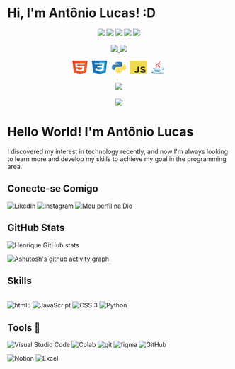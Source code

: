 # Hi, I'm Antônio Lucas! :D

<div align="center">
  <img src="https://img.shields.io/badge/twitter-%231DA1F2.svg?&style=for-the-badge&logo=twitter&logoColor=white" />
  <img src="https://img.shields.io/badge/medium-%2312100E.svg?&style=for-the-badge&logo=medium&logoColor=white" />
  <img src="https://img.shields.io/badge/linkedin-%230077B5.svg?&style=for-the-badge&logo=linkedin&logoColor=white" />
  <img src="https://img.shields.io/badge/instagram-%23E4405F.svg?&style=for-the-badge&logo=instagram&logoColor=white" />
  <img src="https://img.shields.io/badge/facebook-%231877F2.svg?&style=for-the-badge&logo=facebook&logoColor=white" />
</div>

<br />

<div align="center">
  <a href="https://github.com/UmJovemProgramador">
    <img height="180em" src="https://github-readme-stats.vercel.app/api/top-langs/?username=UmJovemProgramador&layout=compact&langs_count=7&theme=dark"/>
    <img height="180em" src="https://github-readme-stats.vercel.app/api?username=UmJovemProgramador&show_icons=true&theme=dark" />
  </a>
</div>

<br />

<div align="center" style="display: inline_block">
  <img alt="HG-HTML" height="30" width="40" src="https://raw.githubusercontent.com/devicons/devicon/master/icons/html5/html5-original.svg">
  <img alt="HG-CSS" height="30" width="40" src="https://raw.githubusercontent.com/devicons/devicon/master/icons/css3/css3-original.svg">
  <img alt="HG-Python" height="30" width="40" src="https://raw.githubusercontent.com/devicons/devicon/master/icons/python/python-original.svg">
  <img alt="HG-JavaScript" height="30" width="40" src="https://raw.githubusercontent.com/devicons/devicon/master/icons/javascript/javascript-original.svg">
  <img alt="HG-Java" height="30" width="40" src="https://raw.githubusercontent.com/devicons/devicon/master/icons/java/java-original.svg">
</div>

<br />

<div align="center">
  <img height="200em" src="https://github-readme-streak-stats.herokuapp.com/?user=UmJovemProgramador&theme=dark" />
  
  <br/>
  <br/>
  
  <img height="200em" src="https://blog.convisoappsec.com/wp-content/uploads/2017/05/83256-revisao-de-codigo-de-ti-saiba-como-fazer-e-a-importancia-de-revisar-1200x800.jpg" />
</div>

# Hello World! I'm Antônio Lucas 
I discovered my interest in technology recently, and now I'm always looking to learn more and develop my skills to achieve my goal in the programming area.


## Conecte-se Comigo

[![LikedIn](https://img.shields.io/badge/LinkedIn-0077B5?style=for-the-badge&logo=linkedin&logoColor=white)](www.linkedin.com/in/henrique-cosmo)
[![Instagram](https://img.shields.io/badge/Instagram-E4405F?style=for-the-badge&logo=instagram&logoColor=white)](https://instagram.com/ohenrique_cosmo?igshid=OGQ5ZDc2ODk2ZA==)
[![Meu perfil na Dio](https://img.shields.io/badge/Meu_Perfil_Dio-E5F?style=for-the-badge&logo=)](https://www.dio.me/users/henriquediascosmo)



## GitHub Stats
![Henrique GitHub stats](https://github-readme-stats.vercel.app/api?username=henriquecosmo&show_icons=true&theme=tokyonight)


[![Ashutosh's github activity graph](https://github-readme-activity-graph.vercel.app/graph?username=henriquecosmo&theme=tokyo-night)](https://github.com/ashutosh00710/github-readme-activity-graph)




## Skills 

<div style="display: inline_block"> </br>
    <img src="https://img.shields.io/badge/HTML5-E34F26.svg?style=for-the-badge&logo=HTML5&logoColor=white" alt="html5">
    <img src="https://img.shields.io/badge/JavaScript-F7DF1E.svg?style=for-the-badge&logo=JavaScript&logoColor=black" alt="JavaScript">
    <img src="https://img.shields.io/badge/CSS3-1572B6.svg?style=for-the-badge&logo=CSS3&logoColor=white" alt="CSS 3">
    <img src="https://img.shields.io/badge/Python-3776AB.svg?style=for-the-badge&logo=Python&logoColor=white" alt="Python">
    
</div>

## Tools 🔗

![Visual Studio Code](https://img.shields.io/badge/Visual%20Studio%20Code-007ACC.svg?style=for-the-badge&logo=Visual-Studio-Code&logoColor=white)
![Colab](https://img.shields.io/badge/Google%20Colab-F9AB00.svg?style=for-the-badge&logo=Google-Colab&logoColor=white)
![git](https://img.shields.io/badge/Git-F05032.svg?style=for-the-badge&logo=Git&logoColor=white)
![figma](https://img.shields.io/badge/Figma-F24E1E.svg?style=for-the-badge&logo=Figma&logoColor=white)
![GitHub](https://img.shields.io/badge/GitHub-181717.svg?style=for-the-badge&logo=GitHub&logoColor=white)

![Notion](https://img.shields.io/badge/Notion-000000.svg?style=for-the-badge&logo=Notion&logoColor=white)
![Excel](https://img.shields.io/badge/Microsoft%20Excel-217346.svg?style=for-the-badge&logo=Microsoft-Excel&logoColor=white)



